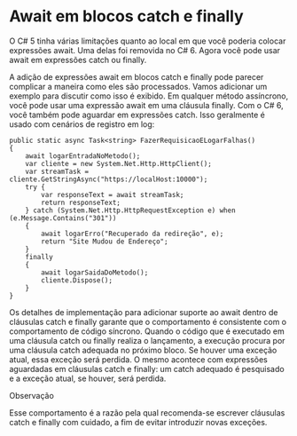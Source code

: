 ﻿# Await em blocos catch e finally

O C# 5 tinha várias limitações quanto ao local em que você poderia colocar expressões await. Uma delas foi removida no C# 6. Agora você pode usar await em expressões catch ou finally.

A adição de expressões await em blocos catch e finally pode parecer complicar a maneira como eles são processados. Vamos adicionar um exemplo para discutir como isso é exibido. Em qualquer método assíncrono, você pode usar uma expressão await em uma cláusula finally.
Com o C# 6, você também pode aguardar em expressões catch. Isso geralmente é usado com cenários de registro em log:

```
public static async Task<string> FazerRequisicaoELogarFalhas()
{ 
    await logarEntradaNoMetodo();
    var cliente = new System.Net.Http.HttpClient();
    var streamTask = cliente.GetStringAsync("https://localHost:10000");
    try {
        var responseText = await streamTask;
        return responseText;
    } catch (System.Net.Http.HttpRequestException e) when (e.Message.Contains("301"))
    {
        await logarErro("Recuperado da redireção", e);
        return "Site Mudou de Endereço";
    }
    finally
    {
        await logarSaidaDoMetodo();
        cliente.Dispose();
    }
}
```
Os detalhes de implementação para adicionar suporte ao await dentro de cláusulas catch e finally garante que o comportamento é consistente com o comportamento de código síncrono. Quando o código que é executado em uma cláusula catch ou finally realiza o lançamento, a execução procura por uma cláusula catch adequada no próximo bloco. Se houver uma exceção atual, essa exceção será perdida. O mesmo acontece com expressões aguardadas em cláusulas catch e finally: um catch adequado é pesquisado e a exceção atual, se houver, será perdida.

Observação

Esse comportamento é a razão pela qual recomenda-se escrever cláusulas catch e finally com cuidado, a fim de evitar introduzir novas exceções.